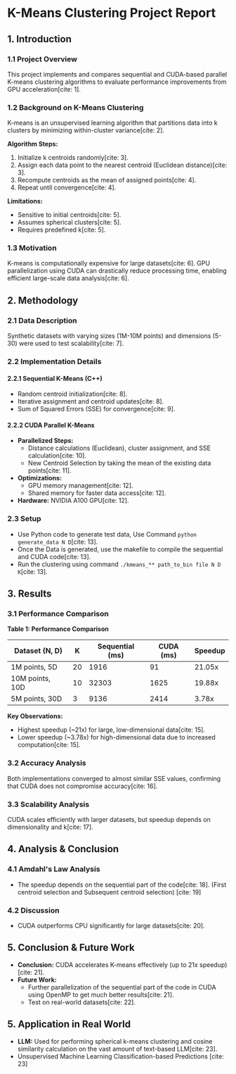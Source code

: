 # K-Means Clustering Project Report

## 1. Introduction

### 1.1 Project Overview

This project implements and compares sequential and CUDA-based parallel K-means clustering algorithms to evaluate performance improvements from GPU acceleration[cite: 1].

### 1.2 Background on K-Means Clustering

K-means is an unsupervised learning algorithm that partitions data into k clusters by minimizing within-cluster variance[cite: 2].

**Algorithm Steps:**
1. Initialize k centroids randomly[cite: 3].
2. Assign each data point to the nearest centroid (Euclidean distance)[cite: 3].
3. Recompute centroids as the mean of assigned points[cite: 4].
4. Repeat until convergence[cite: 4].

**Limitations:**
* Sensitive to initial centroids[cite: 5].
* Assumes spherical clusters[cite: 5].
* Requires predefined k[cite: 5].

### 1.3 Motivation

K-means is computationally expensive for large datasets[cite: 6]. GPU parallelization using CUDA can drastically reduce processing time, enabling efficient large-scale data analysis[cite: 6].

## 2. Methodology

### 2.1 Data Description

Synthetic datasets with varying sizes (1M-10M points) and dimensions (5-30) were used to test scalability[cite: 7].

### 2.2 Implementation Details

#### 2.2.1 Sequential K-Means (C++)
* Random centroid initialization[cite: 8].
* Iterative assignment and centroid updates[cite: 8].
* Sum of Squared Errors (SSE) for convergence[cite: 9].

#### 2.2.2 CUDA Parallel K-Means
* **Parallelized Steps:**
    * Distance calculations (Euclidean), cluster assignment, and SSE calculation[cite: 10].
    * New Centroid Selection by taking the mean of the existing data points[cite: 11].
* **Optimizations:**
    * GPU memory management[cite: 12].
    * Shared memory for faster data access[cite: 12].
* **Hardware:** NVIDIA A100 GPU[cite: 12].

### 2.3 Setup
* Use Python code to generate test data, Use Command `python generate_data N D`[cite: 13].
* Once the Data is generated, use the makefile to compile the sequential and CUDA code[cite: 13].
* Run the clustering using command `./kmeans_** path_to_bin file N D K`[cite: 13].

## 3. Results

### 3.1 Performance Comparison

**Table 1: Performance Comparison**

| Dataset (N, D) | K | Sequential (ms) | CUDA (ms) | Speedup |
|---|---|---|---|---|
| 1M points, 5D | 20 | 1916 | 91 | 21.05x |
| 10M points, 10D | 10 | 32303 | 1625 | 19.88x |
| 5M points, 30D | 3 | 9136 | 2414 | 3.78x |

**Key Observations:**
* Highest speedup (~21x) for large, low-dimensional data[cite: 15].
* Lower speedup (~3.78x) for high-dimensional data due to increased computation[cite: 15].

### 3.2 Accuracy Analysis

Both implementations converged to almost similar SSE values, confirming that CUDA does not compromise accuracy[cite: 16].

### 3.3 Scalability Analysis

CUDA scales efficiently with larger datasets, but speedup depends on dimensionality and k[cite: 17].

## 4. Analysis & Conclusion

### 4.1 Amdahl's Law Analysis

* The speedup depends on the sequential part of the code[cite: 18]. (First centroid selection and Subsequent centroid selection) [cite: 19]

### 4.2 Discussion

* CUDA outperforms CPU significantly for large datasets[cite: 20].

## 5. Conclusion & Future Work

* **Conclusion:** CUDA accelerates K-means effectively (up to 21x speedup)[cite: 21].
* **Future Work:**
    * Further parallelization of the sequential part of the code in CUDA using OpenMP to get much better results[cite: 21].
    * Test on real-world datasets[cite: 22].

## 5. Application in Real World

* **LLM:** Used for performing spherical k-means clustering and cosine similarity calculation on the vast amount of text-based LLM[cite: 23].
* Unsupervised Machine Learning Classification-based Predictions [cite: 23]
